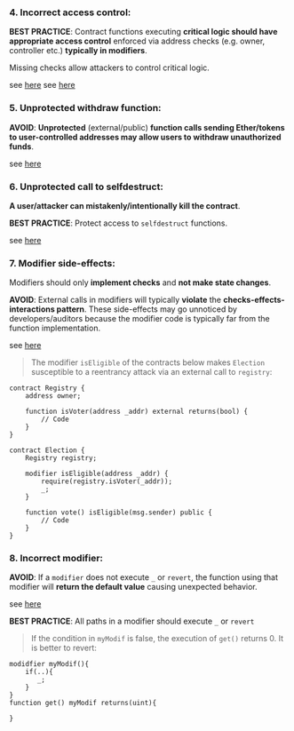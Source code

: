 ### 4. Incorrect access control:

**BEST PRACTICE**: Contract functions executing **critical logic should have appropriate access control** enforced via address checks (e.g. owner, controller etc.) **typically in modifiers**.

Missing checks allow attackers to control critical logic.

see [here](https://docs.openzeppelin.com/contracts/3.x/api/access)
see [here](https://dasp.co/#item-2)

### 5. Unprotected withdraw function:

**AVOID**: **Unprotected** (external/public) **function calls sending Ether/tokens to user-controlled addresses may allow users to withdraw unauthorized funds**.

see [here](https://swcregistry.io/docs/SWC-105)

### 6. Unprotected call to selfdestruct:

**A user/attacker can mistakenly/intentionally kill the contract**.

**BEST PRACTICE**: Protect access to `selfdestruct` functions.

see [here](https://swcregistry.io/docs/SWC-106)

### 7. Modifier side-effects:

Modifiers should only **implement checks** and **not make state changes**.

**AVOID**: External calls in modifiers will typically **violate** the **checks-effects-interactions pattern**. These side-effects may go unnoticed by developers/auditors because the modifier code is typically far from the function implementation.

see [here](https://consensys.net/blog/blockchain-development/solidity-best-practices-for-smart-contract-security/)

> The modifier `isEligible` of the contracts below makes `Election` susceptible to a reentrancy attack via an external call to `registry`:

```solidity
contract Registry {
    address owner;

    function isVoter(address _addr) external returns(bool) {
        // Code
    }
}

contract Election {
    Registry registry;

    modifier isEligible(address _addr) {
        require(registry.isVoter(_addr));
        _;
    }

    function vote() isEligible(msg.sender) public {
        // Code
    }
}
```
### 8. Incorrect modifier:

**AVOID**: If a `modifier` does not execute `_` or `revert`, the function using that modifier will **return the default value** causing unexpected behavior.

see [here](https://github.com/crytic/slither/wiki/Detector-Documentation#incorrect-modifier)

**BEST PRACTICE**: All paths in a modifier should execute `_` or `revert`

> If the condition in `myModif` is false, the execution of `get()` returns 0. It is better to revert:

```solidity
modidfier myModif(){
    if(..){
       _;
    }
}
function get() myModif returns(uint){

}
```
